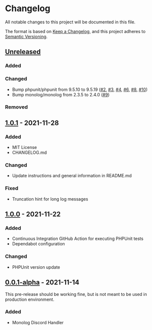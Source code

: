 # Changelog
All notable changes to this project will be documented in this file.

The format is based on [Keep a Changelog](https://keepachangelog.com/en/1.0.0/),
and this project adheres to [Semantic Versioning](https://semver.org/spec/v2.0.0.html).

## [Unreleased]
### Added

### Changed
- Bump phpunit/phpunit from 9.5.10 to 9.5.19 ([#2](https://github.com/stephan-strate/monolog-discord/pull/2), [#3](https://github.com/stephan-strate/monolog-discord/pull/3), [#4](https://github.com/stephan-strate/monolog-discord/pull/4), [#6](https://github.com/stephan-strate/monolog-discord/pull/6), [#8](https://github.com/stephan-strate/monolog-discord/pull/8), [#10](https://github.com/stephan-strate/monolog-discord/pull/10))
- Bump monolog/monolog from 2.3.5 to 2.4.0 ([#9](https://github.com/stephan-strate/monolog-discord/pull/9))

### Removed

## [1.0.1] - 2021-11-28
### Added
- MIT License
- CHANGELOG.md

### Changed
- Update instructions and general information in README.md

### Fixed
- Truncation hint for long log messages

## [1.0.0] - 2021-11-22
### Added
- Continuous Integration GitHub Action for executing PHPUnit tests
- Dependabot configuration

### Changed
- PHPUnit version update

## [0.0.1-alpha] - 2021-11-14

This pre-release should be working fine, but is not meant to be used in production environment.

### Added
- Monolog Discord Handler

[Unreleased]: https://github.com/stephan-strate/monolog-discord/compare/v1.0.1...HEAD
[1.0.1]: https://github.com/stephan-strate/monolog-discord/compare/v1.0.0...v1.0.1
[1.0.0]: https://github.com/stephan-strate/monolog-discord/compare/v0.0.1-alpha...v1.0.0
[0.0.1-alpha]: https://github.com/stephan-strate/monolog-discord/releases/tag/v0.0.1-alpha
